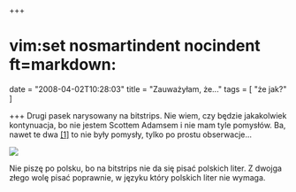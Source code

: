 +++
# vim:set nosmartindent nocindent ft=markdown:
date = "2008-04-02T10:28:03"
title = "Zauważyłam, że..."
tags = [ "że jak?" ]

+++
Drugi pasek narysowany na bitstrips. Nie wiem, czy będzie jakakolwiek
kontynuacja, bo nie jestem Scottem Adamsem i nie mam tyle pomysłów. Ba, nawet te
dwa [[1]](http://automaciej.jogger.pl/2008/03/16/prawidlowe-odpowiedzi-pasek/)
to nie były pomysły, tylko po prostu obserwacje...

[![](http://media.blizinski.pl/images/blog/you-were-saying-440px.png)](http://media.blizinski.pl/images/blog/you-were-saying.png)

Nie piszę po polsku, bo na bitstrips nie da się pisać polskich liter. Z dwojga
złego wolę pisać poprawnie, w języku który polskich liter nie wymaga.

